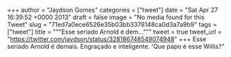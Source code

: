 
+++
author = "Jaydson Gomes"
categories = ["tweet"]
date = "Sat Apr 27 16:39:52 +0000 2013"
draft = false
image = "No media found for this Tweet"
slug = "71ed7a0ece6526e35b03bb3378148ca0d3a7a9b9"
tags = ["tweet"]
title = """Esse seriado Arnold é dem..."""
tweet = true
tweet_url = "https://twitter.com/jaydson/status/328186748549074948"
+++
Esse seriado Arnold é demais. Engraçado e inteligente. 'Que papo é esse Willis?"
